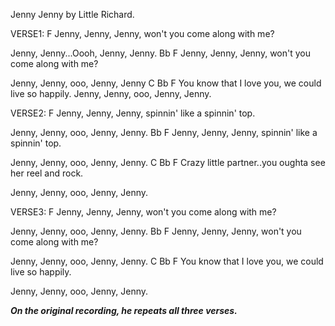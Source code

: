 Jenny Jenny by Little Richard.
 
VERSE1:
F
Jenny, Jenny, Jenny, won't you come along with me?
 
Jenny, Jenny...Oooh, Jenny, Jenny.
Bb                                             F
Jenny, Jenny, Jenny, won't you come along with me?
 
Jenny, Jenny, ooo, Jenny, Jenny
    C                     Bb               F
You know that I love you, we could live so happily. 
Jenny, Jenny, ooo, Jenny, Jenny.
 
VERSE2:
F
Jenny, Jenny, Jenny, spinnin' like a spinnin' top.
 
Jenny, Jenny, ooo, Jenny, Jenny.
Bb                                            F
Jenny, Jenny, Jenny, spinnin' like a spinnin' top.
 
Jenny, Jenny, ooo, Jenny, Jenny.
C                         Bb                      F
Crazy little partner..you oughta see her reel and rock.
 
Jenny, Jenny, ooo, Jenny, Jenny.
 
VERSE3:
F
Jenny, Jenny, Jenny, won't you come along with me?
 
Jenny, Jenny, ooo, Jenny, Jenny.
Bb                                             F
Jenny, Jenny, Jenny, won't you come along with me?
 
Jenny, Jenny, ooo, Jenny, Jenny.
C                         Bb               F
You know that I love you, we could live so happily.
 
Jenny, Jenny, ooo, Jenny, Jenny.
 
***On the original recording, he repeats all three verses.***